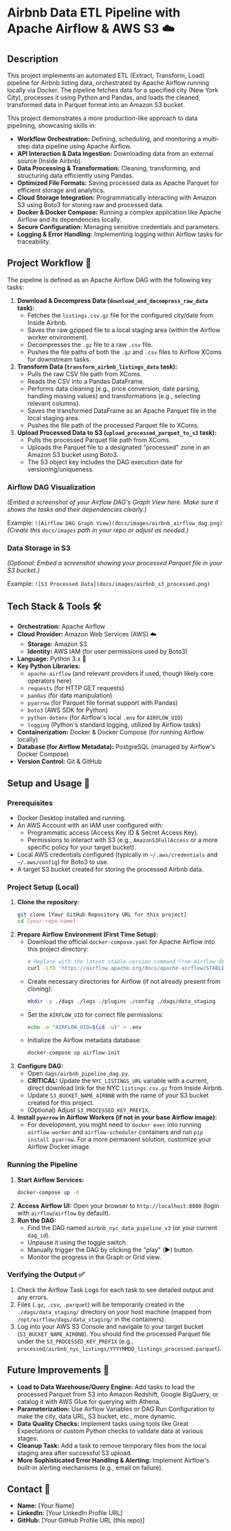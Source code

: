 # Airbnb Data ETL Pipeline with Apache Airflow & AWS S3 ☁️

## Description

This project implements an automated ETL (Extract, Transform, Load) pipeline for Airbnb listing data, orchestrated by Apache Airflow running locally via Docker. The pipeline fetches data for a specified city (New York City), processes it using Python and Pandas, and loads the cleaned, transformed data in Parquet format into an Amazon S3 bucket.

This project demonstrates a more production-like approach to data pipelining, showcasing skills in:
*   **Workflow Orchestration:** Defining, scheduling, and monitoring a multi-step data pipeline using Apache Airflow.
*   **API Interaction & Data Ingestion:** Downloading data from an external source (Inside Airbnb).
*   **Data Processing & Transformation:** Cleaning, transforming, and structuring data efficiently using Pandas.
*   **Optimized File Formats:** Saving processed data as Apache Parquet for efficient storage and analytics.
*   **Cloud Storage Integration:** Programmatically interacting with Amazon S3 using Boto3 for storing raw and processed data.
*   **Docker & Docker Compose:** Running a complex application like Apache Airflow and its dependencies locally.
*   **Secure Configuration:** Managing sensitive credentials and parameters.
*   **Logging & Error Handling:** Implementing logging within Airflow tasks for traceability.

## Project Workflow 🌊

The pipeline is defined as an Apache Airflow DAG with the following key tasks:

1.  **Download & Decompress Data (`download_and_decompress_raw_data` task):**
    *   Fetches the `listings.csv.gz` file for the configured city/date from Inside Airbnb.
    *   Saves the raw gzipped file to a local staging area (within the Airflow worker environment).
    *   Decompresses the `.gz` file to a raw `.csv` file.
    *   Pushes the file paths of both the `.gz` and `.csv` files to Airflow XComs for downstream tasks.
2.  **Transform Data (`transform_airbnb_listings_data` task):**
    *   Pulls the raw CSV file path from XComs.
    *   Reads the CSV into a Pandas DataFrame.
    *   Performs data cleaning (e.g., price conversion, date parsing, handling missing values) and transformations (e.g., selecting relevant columns).
    *   Saves the transformed DataFrame as an Apache Parquet file in the local staging area.
    *   Pushes the file path of the processed Parquet file to XComs.
3.  **Upload Processed Data to S3 (`upload_processed_parquet_to_s3` task):**
    *   Pulls the processed Parquet file path from XComs.
    *   Uploads the Parquet file to a designated "processed" zone in an Amazon S3 bucket using Boto3.
    *   The S3 object key includes the DAG execution date for versioning/uniqueness.

### Airflow DAG Visualization

*(Embed a screenshot of your Airflow DAG's Graph View here. Make sure it shows the tasks and their dependencies clearly.)*

Example:
`![Airflow DAG Graph View](docs/images/airbnb_airflow_dag.png)`
*(Create this `docs/images` path in your repo or adjust as needed.)*

### Data Storage in S3

*(Optional: Embed a screenshot showing your processed Parquet file in your S3 bucket.)*

Example:
`![S3 Processed Data](docs/images/airbnb_s3_processed.png)`

## Tech Stack & Tools 🛠️

*   **Orchestration:** Apache Airflow
*   **Cloud Provider:** Amazon Web Services (AWS) ☁️
    *   **Storage:** Amazon S3
    *   **Identity:** AWS IAM (for user permissions used by Boto3)
*   **Language:** Python 3.x 🐍
*   **Key Python Libraries:**
    *   `apache-airflow` (and relevant providers if used, though likely core operators here)
    *   `requests` (for HTTP GET requests)
    *   `pandas` (for data manipulation)
    *   `pyarrow` (for Parquet file format support with Pandas)
    *   `boto3` (AWS SDK for Python)
    *   `python-dotenv` (for Airflow's local `.env` for `AIRFLOW_UID`)
    *   `logging` (Python's standard logging, utilized by Airflow tasks)
*   **Containerization:** Docker & Docker Compose (for running Airflow locally)
*   **Database (for Airflow Metadata):** PostgreSQL (managed by Airflow's Docker Compose)
*   **Version Control:** Git & GitHub

## Setup and Usage 🚀

### Prerequisites

*   Docker Desktop installed and running.
*   An AWS Account with an IAM user configured with:
    *   Programmatic access (Access Key ID & Secret Access Key).
    *   Permissions to interact with S3 (e.g., `AmazonS3FullAccess` or a more specific policy for your target bucket).
*   Local AWS credentials configured (typically in `~/.aws/credentials` and `~/.aws/config`) for Boto3 to use.
*   A target S3 bucket created for storing the processed Airbnb data.

### Project Setup (Local)

1.  **Clone the repository:**
    ```bash
    git clone [Your GitHub Repository URL for this project]
    cd [your-repo-name]
    ```
2.  **Prepare Airflow Environment (First Time Setup):**
    *   Download the official `docker-compose.yaml` for Apache Airflow into this project directory:
        ```bash
        # Replace with the latest stable version command from Airflow docs
        curl -LfO 'https://airflow.apache.org/docs/apache-airflow/STABLE_VERSION/docker-compose.yaml'
        ```
    *   Create necessary directories for Airflow (if not already present from cloning):
        ```bash
        mkdir -p ./dags ./logs ./plugins ./config ./dags/data_staging
        ```
    *   Set the `AIRFLOW_UID` for correct file permissions:
        ```bash
        echo -e "AIRFLOW_UID=$(id -u)" > .env
        ```
    *   Initialize the Airflow metadata database:
        ```bash
        docker-compose up airflow-init
        ```
3.  **Configure DAG:**
    *   Open `dags/airbnb_pipeline_dag.py`.
    *   **CRITICAL:** Update the `NYC_LISTINGS_URL` variable with a current, direct download link for the NYC `listings.csv.gz` from Inside Airbnb.
    *   Update `S3_BUCKET_NAME_AIRBNB` with the name of *your* S3 bucket created for this project.
    *   (Optional) Adjust `S3_PROCESSED_KEY_PREFIX`.
4.  **Install `pyarrow` in Airflow Workers (if not in your base Airflow image):**
    *   For development, you might need to `docker exec` into running `airflow-worker` and `airflow-scheduler` containers and run `pip install pyarrow`. For a more permanent solution, customize your Airflow Docker image.

### Running the Pipeline

1.  **Start Airflow Services:**
    ```bash
    docker-compose up -d
    ```
2.  **Access Airflow UI:** Open your browser to `http://localhost:8080` (login with `airflow`/`airflow` by default).
3.  **Run the DAG:**
    *   Find the DAG named `airbnb_nyc_data_pipeline_v3` (or your current `dag_id`).
    *   Unpause it using the toggle switch.
    *   Manually trigger the DAG by clicking the "play" (▶️) button.
    *   Monitor the progress in the Graph or Grid view.

### Verifying the Output ✅

1.  Check the Airflow Task Logs for each task to see detailed output and any errors.
2.  Files (`.gz`, `.csv`, `.parquet`) will be temporarily created in the `./dags/data_staging/` directory on your host machine (mapped from `/opt/airflow/dags/data_staging/` in the containers).
3.  Log into your AWS S3 Console and navigate to your target bucket (`S3_BUCKET_NAME_AIRBNB`). You should find the processed Parquet file under the `S3_PROCESSED_KEY_PREFIX` (e.g., `processed/airbnb_nyc_listings/YYYYMMDD_listings_processed.parquet`).

## Future Improvements 🚀

*   **Load to Data Warehouse/Query Engine:** Add tasks to load the processed Parquet from S3 into Amazon Redshift, Google BigQuery, or catalog it with AWS Glue for querying with Athena.
*   **Parameterization:** Use Airflow Variables or DAG Run Configuration to make the city, data URL, S3 bucket, etc., more dynamic.
*   **Data Quality Checks:** Implement tasks using tools like Great Expectations or custom Python checks to validate data at various stages.
*   **Cleanup Task:** Add a task to remove temporary files from the local staging area after successful S3 upload.
*   **More Sophisticated Error Handling & Alerting:** Implement Airflow's built-in alerting mechanisms (e.g., email on failure).

## Contact 👤

*   **Name:** [Your Name]
*   **LinkedIn:** [Your LinkedIn Profile URL]
*   **GitHub:** [Your GitHub Profile URL (this repo)]